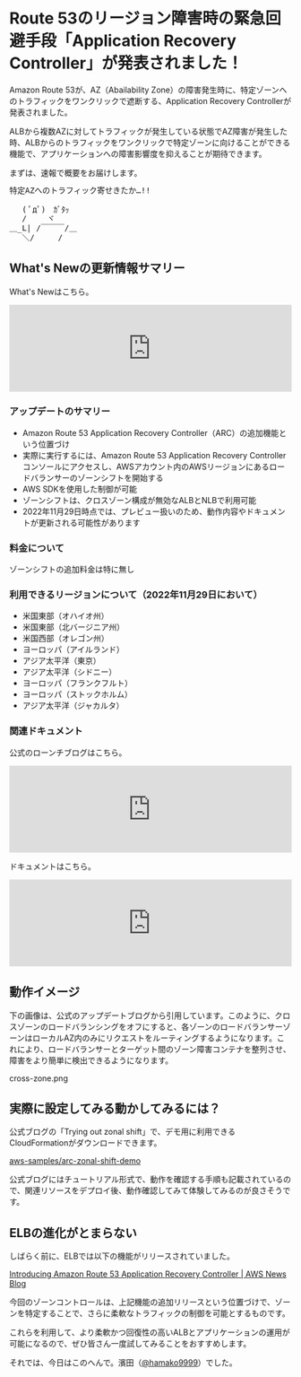 # Route 53のリージョン障害時の緊急回避手段「Application Recovery Controller」が発表されました！

Amazon Route 53が、AZ（Abailability Zone）の障害発生時に、特定ゾーンへのトラフィックをワンクリックで遮断する、Application Recovery Controllerが発表されました。

ALBから複数AZに対してトラフィックが発生している状態でAZ障害が発生した時、ALBからのトラフィックをワンクリックで特定ゾーンに向けることができる機能で、アプリケーションへの障害影響度を抑えることが期待できます。

まずは、速報で概要をお届けします。

<pre style="line-height:120%;">
特定AZへのトラフィック寄せきたか…!!

　 ( ﾟдﾟ)　ｶﾞﾀｯ
　 /　　 ヾ
＿_L| /￣￣￣/＿
　 ＼/　　　/
</pre>

## What's Newの更新情報サマリー

What's Newはこちら。

<iframe class="hatenablogcard" style="width:100%;height:155px;max-width:680px;" title="Announcing preview for Amazon Route 53 Application Recovery Controller zonal shift" src="https://hatenablog-parts.com/embed?url=https://aws.amazon.com/jp/about-aws/whats-new/2022/11/amazon-route-53-application-recovery-controller-zonal-shift/" width="300" height="150" frameborder="0" scrolling="no"> </iframe>

### アップデートのサマリー

- Amazon Route 53 Application Recovery Controller（ARC）の追加機能という位置づけ
- 実際に実行するには、Amazon Route 53 Application Recovery Controllerコンソールにアクセスし、AWSアカウント内のAWSリージョンにあるロードバランサーのゾーンシフトを開始する
- AWS SDKを使用した制御が可能
- ゾーンシフトは、クロスゾーン構成が無効なALBとNLBで利用可能
- 2022年11月29日時点では、プレビュー扱いのため、動作内容やドキュメントが更新される可能性があります

### 料金について

ゾーンシフトの追加料金は特に無し

### 利用できるリージョンについて（2022年11月29日において）

- 米国東部（オハイオ州）
- 米国東部（北バージニア州）
- 米国西部（オレゴン州）
- ヨーロッパ（アイルランド）
- アジア太平洋（東京）
- アジア太平洋（シドニー）
- ヨーロッパ（フランクフルト）
- ヨーロッパ（ストックホルム）
- アジア太平洋（ジャカルタ）

### 関連ドキュメント

公式のローンチブログはこちら。

<iframe class="hatenablogcard" style="width:100%;height:155px;max-width:680px;" title="Rapidly recover from application failures in a single AZ | Networking & Content Delivery" src="https://hatenablog-parts.com/embed?url=https://aws.amazon.com/jp/blogs/networking-and-content-delivery/rapidly-recover-from-application-failures-in-a-single-az/" width="300" height="150" frameborder="0" scrolling="no"> </iframe>

ドキュメントはこちら。

<iframe class="hatenablogcard" style="width:100%;height:155px;max-width:680px;" title="Zonal shift in Amazon Route 53 Application Recovery Controller - Amazon Route 53 Application Recovery Controller" src="https://hatenablog-parts.com/embed?url=https://docs.aws.amazon.com/r53recovery/latest/dg/arc-zonal-shift.html" width="300" height="150" frameborder="0" scrolling="no"> </iframe>


## 動作イメージ

下の画像は、公式のアップデートブログから引用しています。このように、クロスゾーンのロードバランシングをオフにすると、各ゾーンのロードバランサーゾーンはローカルAZ内のみにリクエストをルーティングするようになります。これにより、ロードバランサーとターゲット間のゾーン障害コンテナを整列させ、障害をより簡単に検出できるようになります。

cross-zone.png

## 実際に設定してみる動かしてみるには？

公式ブログの「Trying out zonal shift」で、デモ用に利用できるCloudFormationがダウンロードできます。

[aws\-samples/arc\-zonal\-shift\-demo](https://github.com/aws-samples/arc-zonal-shift-demo)

公式ブログにはチュートリアル形式で、動作を確認する手順も記載されているので、関連リソースをデプロイ後、動作確認してみて体験してみるのが良さそうです。

## ELBの進化がとまらない

しばらく前に、ELBでは以下の機能がリリースされていました。

[Introducing Amazon Route 53 Application Recovery Controller \| AWS News Blog](https://aws.amazon.com/jp/blogs/aws/amazon-route-53-application-recovery-controller/)

今回のゾーンコントロールは、上記機能の追加リリースという位置づけで、ゾーンを特定することで、さらに柔軟なトラフィックの制御を可能とするものです。

これらを利用して、より柔軟かつ回復性の高いALBとアプリケーションの運用が可能になるので、ぜひ皆さん一度試してみることをおすすめします。

それでは、今日はこのへんで。濱田（<a href="https://twitter.com/hamako9999" target="_blank">@hamako9999</a>）でした。

